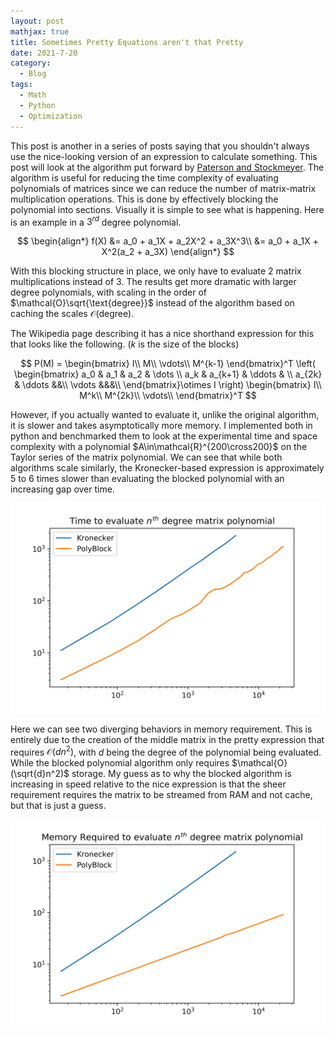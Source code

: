```yaml
---
layout: post
mathjax: true
title: Sometimes Pretty Equations aren't that Pretty
date: 2021-7-20
category:
  - Blog
tags:
  - Math
  - Python
  - Optimization
---
```



This post is another in a series of posts saying that you shouldn't always use the nice-looking version of an expression to calculate something. This post will look at the algorithm put forward by [Paterson and Stockmeyer](https://epubs.siam.org/doi/pdf/10.1137/0202007). The algorithm is useful for reducing the time complexity of evaluating polynomials of matrices since we can reduce the number of matrix-matrix multiplication operations. This is done by effectively blocking the polynomial into sections. Visually it is simple to see what is happening. Here is an example in a $3^{rd}$ degree polynomial.

$$
\begin{align*}
f(X) &= a_0 + a_1X + a_2X^2 + a_3X^3\\
&= a_0 + a_1X + X^2(a_2 + a_3X)
\end{align*}
$$

With this blocking structure in place, we only have to evaluate 2 matrix multiplications instead of 3. The results get more dramatic with larger degree polynomials, with scaling in the order of $\mathcal{O}\sqrt{\text{degree}}$ instead of the algorithm based on caching the scales $\mathcal{O}(\text{degree})$.

The Wikipedia page describing it has a nice shorthand expression for this that looks like the following. ($k$ is the size of the blocks)

$$
P(M) = \begin{bmatrix}
I\\
M\\
\vdots\\
M^{k-1}
\end{bmatrix}^T
\left(
\begin{bmatrix}
a_0 & a_1 & a_2 & \dots \\
a_k & a_{k+1} & \ddots & \\
a_{2k} & \ddots &&\\
\vdots &&&\\
\end{bmatrix}\otimes
I
\right)
\begin{bmatrix}
I\\
M^k\\
M^{2k}\\
\vdots\\
\end{bmatrix}^T
$$

However, if you actually wanted to evaluate it, unlike the original algorithm, it is slower and takes asymptotically more memory.  I implemented both in python and benchmarked them to look at the experimental time and space complexity with a polynomial $A\in\mathcal{R}^{200\cross200}$ on the Taylor series of the matrix polynomial. We can see that while both algorithms scale similarly, the Kronecker-based expression is approximately 5 to 6 times slower than evaluating the blocked polynomial with an increasing gap over time. 

![figure](https://github.com/DKenefake/dkenefake.github.io/blob/master/assets/imgs/poly_eval.png)

Here we can see two diverging behaviors in memory requirement. This is entirely due to the creation of the middle matrix in the pretty expression that requires $\mathcal{O}(dn^2)$, with $d$ being the degree of the polynomial being evaluated. While the blocked polynomial algorithm only requires $\mathcal{O}(\sqrt{d}n^2)$ storage. My guess as to why the blocked algorithm is increasing in speed relative to the nice expression is that the sheer requirement requires the matrix to be streamed from RAM and not cache, but that is just a guess.  

![figure](https://github.com/DKenefake/dkenefake.github.io/blob/master/assets/imgs/poly_mem.png)







